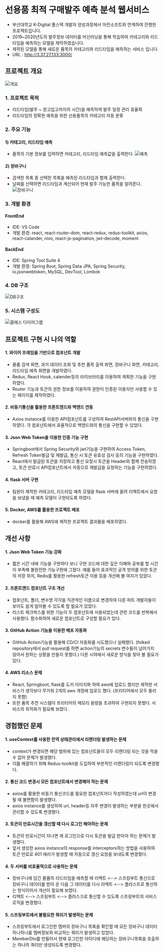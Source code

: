 # 선용품 최적 구매발주 예측 분석 웹서비스
- 부산대학교 K-Digital 풀스택 개발자 양성과정에서 마린소프트와 연계하여 진행한 프로젝트입니다.
- 2019~2020년도의 발주정보 데이터를 머신러닝을 통해 학습하여 카테고리와 리드타임을 예측하는 모델을 제작하였습니다.
- 제작된 모델을 통해 새로운 품목의 카테고리와 리드타임을 예측하는 서비스 입니다.
- URL : http://3.37.27.133:3000/
## 프로젝트 개요
![개요](https://user-images.githubusercontent.com/106790381/224225899-91d33ddd-9255-4dda-b5ea-13def31bc4c0.jpg)
### 1. 프로젝트 목적
- 리드타임(발주 ~ 창고입고까지의 시간)을 예측하여 발주 일정 관리 효율화
- 리드타임의 정확한 예측을 위한 선용품목의 카테고리 자동 분류
### 2. 주요 기능
#### 1) 카테고리, 리드타임 예측 
- 품목의 기본 정보를 입력하면 카테고리, 리드타임 예측값을 출력한다.
![예측](https://user-images.githubusercontent.com/106790381/224226490-4e32f307-38cd-4763-be2b-1a07434ec87d.jpg)

#### 2) 장바구니
- 검색한 목록 중 선택한 목록을 예측된 리드타임과 함께 출력한다.
- 날짜를 선택하면 리드타임과 계산되어 현재 발주 가능한 품목을 알려준다.
![장바구니](https://user-images.githubusercontent.com/106790381/224226860-ec4a048b-72c8-4634-95fb-6ee37858f524.jpg)

### 3. 개발 환경
#### FrontEnd
- IDE: VS Code
- 개발 환경: react, react-router-dom, react-redux, redux-toolkit, axios, react-calander, nivo, react-js-pagination, jwt-decode, moment

#### BackEnd
- IDE: Spring Tool Suite 4
- 개발 환경: Spring Boot, Spring Data JPA, Spring Security, io.jsonwebtoken, MySQL, DevTool, Lombok

### 4. DB 구조
![DB구조](https://user-images.githubusercontent.com/106790381/224694770-c49ebcd4-332e-4543-9752-83173bd88982.jpg)

### 5. 시스템 구성도
![클래스 다이어그램](https://user-images.githubusercontent.com/106790381/224227198-419f5121-9843-47a0-8c34-d5ba8c7251e6.jpg)

## 프로젝트 구현 시 나의 역할
#### 1. 와이어 프래임을 기반으로 컴포넌트 개발
-	물품 검색 화면, 과거 데이터 조회 및 추천 품목 출력 화면, 장바구니 화면, 카테고리, 리드타임 예측 화면을 개발하였다.
- Redux, React Hook, calender등의 라이브러리를 이용하여 계획한 기능을 구현하였다.
- Router 기능과 토큰의 권한 정보를 이용하여 권한이 인증된 이용자만 사용할 수 있는 페이지를 제작하였다.
#### 2. 비동기통신을 활용한 프론트엔드와 백엔드 연동
- Axios instance를 이용한 API컴포넌트를 구성하여 RestAPI서버와의 통신을 구현하였다. 각 컴포넌트에서 효율적으로 백엔드와의 통신을 구현할 수 있었다.
#### 3. Json Web Token을 이용한 인증 기능 구현
- Springboot에서 Spring Security와 jwt기능을 구현하여 Access Token, Refresh Token발급 및 재발급, 통신 시 토큰 유효성 검사 등의 기능을 구현하였다.
- React에서 발급된 토큰을 저장하고 통신 요청시 토큰을 Header와 함께 전송하였고, 토큰 만료시 API컴포넌트에서 자동으로 재발급을 요청하는 기능을 구현하였다.
#### 4. flask 서버 구현
- 팀원이 제작한 카테고리, 리드타임 예측 모델을 flask 서버에 올려 리액트에서 요청을 보냈을 때 예측 모델이 구현되도록 하였다.
#### 5. Docker, AWS를 활용한 프로젝트 배포
- docker를 활용해 AWS에 제작한 프로젝트 결과물을 배포하였다.

## 개선 사항
#### 1. Json Web Token 기능 강화
- 짧은 시간 내에 기능을 구현하다 보니 구현 코드에 대한 깊은 이해와 공부를 할 시간이 부족해 불완전한 기능구현에 그쳤다. 예를 들어 효과적인 공격 방어를 위한 토큰의 저장 위치, Redis를 활용한 refresh토큰 이용 등을 개선해 볼 여지가 있었다.
#### 2. 프론트앤드 컴포넌트 구조 개선
- 컴포넌트, 폴더, 변수명 각각을 직관적인 이름으로 변경하여 다른 파트 개발자들이 보아도 쉽게 알아볼 수 있도록 할 필요가 있었다.
- 리스트 체크박스를 위한 기능이 두 컴포넌트에 사용되었는데 관련 코드를 반복해서 사용했다. 함수화하여 새로운 컴포넌트로 구성할 필요가 있다.
#### 3. GitHub Action 기능을 이용한 배포 자동화
- GitHub Action기능을 활용해 CD/CI 자동화를 시도했으나 실패했다. (folked repository에서 pull request를 하면 action기능의 secrets 변수들이 넘어가지 않아서 원하는 상황을 만들지 못했다.) 다른 시야에서 새로운 방식을 찾아 볼 필요가 있다.
#### 4. AWS 리소스 문제
- React, Springboot, flask를 도커 이미지화 하여 aws에 업로드 했지만 제작한 서비스가 생각보다 무거워 2개의 aws 개정에 업로드 했다. (프리티어에서 모두 돌리지 못함)
- 또한 품목 추천 시스템이 프리티어의 메모리 용량을 초과하여 구현되지 못했다. 서비스의 최적화가 필요해 보였다 .

## 경험했던 문제
#### 1. useContext를 사용한 전역 상태관리에서 리랜더링 발생하는 문제
- context가 변경되면 해당 범위에 있는 컴포넌트들이 모두 리랜더링 되는 것을 막을 수 없어 문제가 발생했다.
- 이를 해결하기 위해 Redux-toolkit을 도입하여 부분적인 리랜더링이 되도록 변경했다.
#### 2. 통신 코드 변경시 모든 컴포넌트에서 변경해야 하는 문제
- axios를 활용한 비동기 통신코드를 필요한 컴포넌트마다 작성하였는데 url이 변경될 때 불편함이 발생했다.
- axios instance를 생성하여 url, header등 자주 변경이 발생하는 부분을 한곳에서 관리할 수 있도록 변경했다.
#### 3. 토큰의 만료시간을 갱신할 때 다시 로그인 해야하는 문제
- 토큰의 만료시간이 지나면 재 로그인으로 다시 토큰을 발급 받아야 하는 문제가 발생했다.
- 앞서 생성한 axios instance의 response를 interceptors하는 방법을 사용하여 토큰 만료로 401 에러가 발생할 때 자동으로 갱신 요청을 보내도록 변경했다.
#### 4. 두 서버를 비효율적으로 사용하는 문제
- 장바구니에 담긴 물품의 리드타임을 예측할 때 리액트 <--> 스프링부트 통신으로 장바구니 데이터를 받아 온 다음 그 데이터를 다시 리액트 <--> 플라스트로 통신하는 방식이어서 개선이 필요해 보였다.
- 리액트 <--> 스프링부트 <--> 플라스크로 통신할 수 있도록 스프링부트의 서비스 로직을 변경했다.
#### 5. 스프링부트에서 불필요한 쿼리가 발생하는 문제
- 스프링부트에서 로그인한 멤버의 장바구니 목록을 확인할 때 모든 장바구니 데이터 하나하나를 멤버정보와 비교하는 쿼리가 발생하고 있었다.
- MemberDto를 만들어서 현재 로그인한 아이디에 해당하는 장바구니목록을 호출하는 하나의 쿼리만 생성되도록 변경했다.
